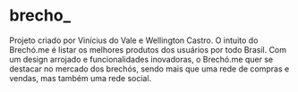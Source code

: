 brecho_
=======
Projeto criado por Vinícius do Vale e Wellington Castro.
O intuito do Brechó.me é listar os melhores produtos dos usuários por todo Brasil. Com um design arrojado e funcionalidades inovadoras, o Brechó.me
quer se destacar no mercado dos brechós, sendo mais que uma rede de compras e vendas, mas também uma rede social.
